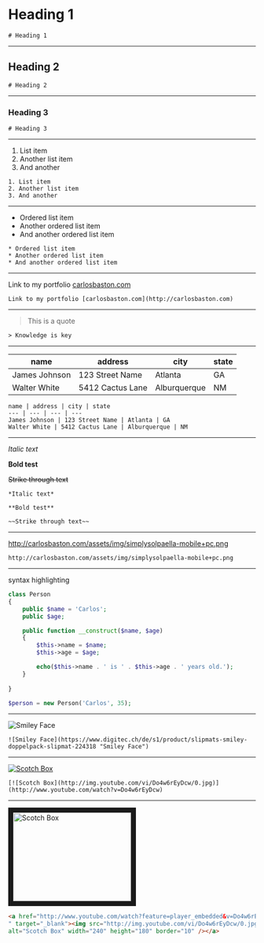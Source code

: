 
# Heading 1

```
# Heading 1
```

---

## Heading 2

```
# Heading 2
```

---

### Heading 3

```
# Heading 3
```

---

1. List item
2. Another list item
3. And another

```
1. List item
2. Another list item
3. And another
```

---

* Ordered list item
* Another ordered list item
* And another ordered list item

```text
* Ordered list item
* Another ordered list item
* And another ordered list item
```

---

Link to my portfolio [carlosbaston.com](http://carlosbaston.com)

```
Link to my portfolio [carlosbaston.com](http://carlosbaston.com)
```

---

> This is a quote

```
> Knowledge is key
```

---

name | address | city | state
--- | --- | --- | ---
James Johnson | 123 Street Name | Atlanta | GA
Walter White | 5412 Cactus Lane | Alburquerque | NM

```
name | address | city | state
--- | --- | --- | ---
James Johnson | 123 Street Name | Atlanta | GA
Walter White | 5412 Cactus Lane | Alburquerque | NM
```

---

*Italic text*

**Bold test**

~~Strike through text~~

```
*Italic text*

**Bold test**

~~Strike through text~~
```

---

http://carlosbaston.com/assets/img/simplysolpaella-mobile+pc.png

```
http://carlosbaston.com/assets/img/simplysolpaella-mobile+pc.png
```

---

syntax highlighting

```php
class Person
{
    public $name = 'Carlos';
    public $age;

    public function __construct($name, $age)
    {
        $this->name = $name;
        $this->age = $age;

        echo($this->name . ' is ' . $this->age . ' years old.');
    }
    
}

$person = new Person('Carlos', 35);
```

---

![Smiley Face](https://www.digitec.ch/de/s1/product/slipmats-smiley-doppelpack-slipmat-224318 "Smiley Face")

```
![Smiley Face](https://www.digitec.ch/de/s1/product/slipmats-smiley-doppelpack-slipmat-224318 "Smiley Face")
```

---

[![Scotch Box](http://img.youtube.com/vi/Do4w6rEyDcw/0.jpg)](http://www.youtube.com/watch?v=Do4w6rEyDcw)

```
[![Scotch Box](http://img.youtube.com/vi/Do4w6rEyDcw/0.jpg)](http://www.youtube.com/watch?v=Do4w6rEyDcw)
```

---

<a href="http://www.youtube.com/watch?feature=player_embedded&v=Do4w6rEyDcw
" target="_blank"><img src="http://img.youtube.com/vi/Do4w6rEyDcw/0.jpg" 
alt="Scotch Box" width="240" height="180" border="10" /></a>

```html
<a href="http://www.youtube.com/watch?feature=player_embedded&v=Do4w6rEyDcw
" target="_blank"><img src="http://img.youtube.com/vi/Do4w6rEyDcw/0.jpg" 
alt="Scotch Box" width="240" height="180" border="10" /></a>
```